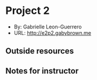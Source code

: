 # Project 2 
- By: Gabrielle Leon-Guerrero
- URL: http://e2p2.gabybrown.me

## Outside resources 

## Notes for instructor 


